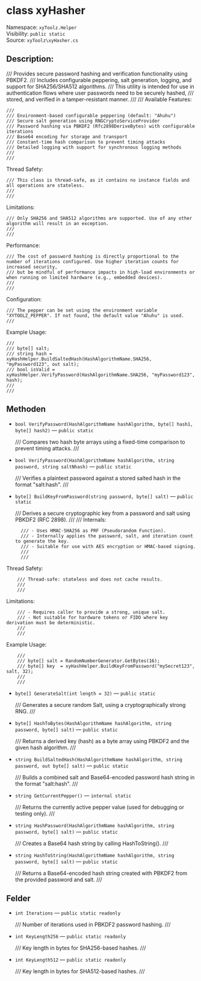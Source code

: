 # class xyHasher

Namespace: `xyToolz.Helper`  
Visibility: `public static`  
Source: `xyToolz\xyHasher.cs`

## Description:

/// Provides secure password hashing and verification functionality using PBKDF2.
    /// Includes configurable peppering, salt generation, logging, and support for SHA256/SHA512 algorithms.
    /// This utility is intended for use in authentication flows where user passwords need to be securely hashed,
    /// stored, and verified in a tamper-resistant manner.
    ///
    /// 
Available Features:

    /// 
    /// Environment-based configurable peppering (default: "Ahuhu")
    /// Secure salt generation using RNGCryptoServiceProvider
    /// Password hashing via PBKDF2 (Rfc2898DeriveBytes) with configurable iterations
    /// Base64 encoding for storage and transport
    /// Constant-time hash comparison to prevent timing attacks
    /// Detailed logging with support for synchronous logging methods
    /// 
    /// 
Thread Safety:

    /// This class is thread-safe, as it contains no instance fields and all operations are stateless.
    ///
    /// 
Limitations:

    /// Only SHA256 and SHA512 algorithms are supported. Use of any other algorithm will result in an exception.
    ///
    /// 
Performance:

    /// The cost of password hashing is directly proportional to the number of iterations configured. Use higher iteration counts for increased security,
    /// but be mindful of performance impacts in high-load environments or when running on limited hardware (e.g., embedded devices).
    ///
    /// 
Configuration:

    /// The pepper can be set using the environment variable "XYTOOLZ_PEPPER". If not found, the default value "Ahuhu" is used.
    /// 
Example Usage:

    /// 
    /// byte[] salt;
    /// string hash = xyHashHelper.BuildSaltedHash(HashAlgorithmName.SHA256, "myPassword123", out salt);
    /// bool isValid = xyHashHelper.VerifyPassword(HashAlgorithmName.SHA256, "myPassword123", hash);
    /// 
    ///

## Methoden

- `bool VerifyPassword(HashAlgorithmName hashAlgorithm, byte[] hash1, byte[] hash2)` — `public static`
  
  /// Compares two hash byte arrays using a fixed-time comparison to prevent timing attacks.
        ///
- `bool VerifyPassword(HashAlgorithmName hashAlgorithm, string password, string saltNhash)` — `public static`
  
  /// Verifies a plaintext password against a stored salted hash in the format "salt:hash".
        ///
- `byte[] BuildKeyFromPassword(string password, byte[] salt)` — `public static`
  
  /// Derives a secure cryptographic key from a password and salt using PBKDF2 (RFC 2898).
        ///
        /// 
Internals:

        /// - Uses HMAC-SHA256 as PRF (Pseudorandom Function).
        /// - Internally applies the password, salt, and iteration count to generate the key.
        /// - Suitable for use with AES encryption or HMAC-based signing.
        ///
        /// 
Thread Safety:

        /// Thread-safe: stateless and does not cache results.
        ///
        /// 
Limitations:

        /// - Requires caller to provide a strong, unique salt.
        /// - Not suitable for hardware tokens or FIDO where key derivation must be deterministic.
        ///
        /// 
Example Usage:

        /// 
        /// byte[] salt = RandomNumberGenerator.GetBytes(16);
        /// byte[] key  = xyHashHelper.BuildKeyFromPassword("mySecret123", salt, 32);
        /// 
        ///
- `byte[] GenerateSalt(int length = 32)` — `public static`
  
  /// Generates a secure random Salt, using a cryptographically strong RNG.
        ///
- `byte[] HashToBytes(HashAlgorithmName hashAlgorithm, string password, byte[] salt)` — `public static`
  
  /// Returns a derived key (hash) as a byte array using PBKDF2 and the given hash algorithm.
        ///
- `string BuildSaltedHash(HashAlgorithmName hashAlgorithm, string password, out byte[] salt)` — `public static`
  
  /// Builds a combined salt and Base64-encoded password hash string in the format "salt:hash".
        ///
- `string GetCurrentPepper()` — `internal static`
  
  /// Returns the currently active pepper value (used for debugging or testing only).
        ///
- `string HashPassword(HashAlgorithmName hashAlgorithm, string password, byte[] salt)` — `public static`
  
  /// Creates a Base64 hash string by calling HashToString().
        ///
- `string HashToString(HashAlgorithmName hashAlgorithm, string password, byte[] salt)` — `public static`
  
  /// Returns a Base64-encoded hash string created with PBKDF2 from the provided password and salt.
        ///

## Felder

- `int Iterations` — `public static readonly`
  
  /// Number of iterations used in PBKDF2 password hashing.
        ///
- `int KeyLength256` — `public static readonly`
  
  /// Key length in bytes for SHA256-based hashes.
        ///
- `int KeyLength512` — `public static readonly`
  
  /// Key length in bytes for SHA512-based hashes.
        ///

